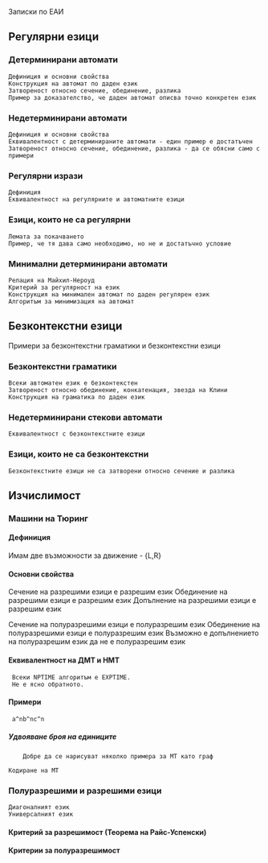 Записки по ЕАИ

## Регулярни езици
### Детерминирани автомати
    Дефиниция и основни свойства
    Конструкция на автомат по даден език
    Затвореност относно сечение, обединение, разлика
    Пример за доказателство, че даден автомат описва точно конкретен език
### Недетерминирани автомати
    Дефиниция и основни свойства
    Еквивалентност с детерминираните автомати - един пример е достатъчен
    Затвореност относно сечение, обединение, разлика - да се обясни само с примери
### Регулярни изрази
    Дефиниция
    Еквивалентност на регулярните и автоматните езици
### Езици, които не са регулярни
    Лемата за покачването
    Пример, че тя дава само необходимо, но не и достатъчно условие
### Минимални детерминирани автомати
    Релация на Майхил-Нероуд
    Критерий за регулярност на език
    Конструкция на минимален автомат по даден регулярен език
    Алгоритъм за минимизация на автомат

## Безконтекстни езици
   Примери за безконтекстни граматики и безконтекстни езици
### Безконтекстни граматики
    Всеки автоматен език е безконтекстен
    Затвореност относно обединение, конкатенация, звезда на Клини
    Конструкция на граматика по даден език
### Недетерминирани стекови автомати
    Еквивалентност с безконтекстните езици
### Езици, които не са безконтекстни
    Безконтекстните езици не са затворени относно сечение и разлика

## Изчислимост
### Машини на Тюринг
#### Дефиниция
Имам две възможности за движение - {L,R}
	
#### Основни свойства
  Сечение на разрешими езици е разрешим език
  Обединение на разрешими езици е разрешим език
  Допълнение на разрешими езици е разрешим език

  Сечение на полуразрешими езици е полуразрешим език
  Обединение на полуразрешими езици е полуразрешим език
  Възможно е допълнението на полуразрешим език да не е полуразрешим език

#### Еквивалентност на ДМТ и НМТ
     Всеки NPTIME алгоритъм е EXPTIME.
	 Не е ясно обратното.

#### Примери
     a^nb^nc^n

##### Удвояване броя на единиците
      	Добре да се нарисуват няколко примера за МТ като граф

	Кодиране на МТ
### Полуразрешими и разрешими езици
    Диагоналният език
    Универсалният език
#### Критерий за разрешимост (Теорема на Райс-Успенски)
#### Критерии за полуразрешимост

